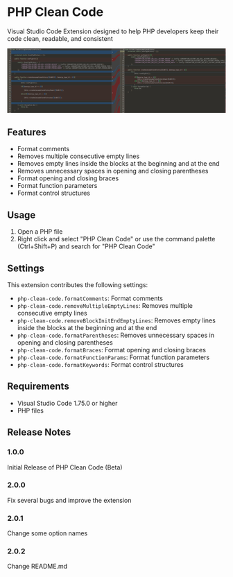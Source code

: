 # PHP Clean Code

Visual Studio Code Extension designed to help PHP developers keep their code clean, readable, and consistent

![Code](resources/code.png)

## Features

- Format comments
- Removes multiple consecutive empty lines
- Removes empty lines inside the blocks at the beginning and at the end
- Removes unnecessary spaces in opening and closing parentheses
- Format opening and closing braces
- Format function parameters
- Format control structures

## Usage

1. Open a PHP file
2. Right click and select "PHP Clean Code" or use the command palette (Ctrl+Shift+P) and search for "PHP Clean Code"

## Settings

This extension contributes the following settings:
* `php-clean-code.formatComments`: Format comments
* `php-clean-code.removeMultipleEmptyLines`: Removes multiple consecutive empty lines
* `php-clean-code.removeBlockInitEndEmptyLines`: Removes empty lines inside the blocks at the beginning and at the end
* `php-clean-code.formatParentheses`: Removes unnecessary spaces in opening and closing parentheses
* `php-clean-code.formatBraces`: Format opening and closing braces
* `php-clean-code.formatFunctionParams`: Format function parameters
* `php-clean-code.formatKeywords`: Format control structures

## Requirements

* Visual Studio Code 1.75.0 or higher
* PHP files

## Release Notes

### 1.0.0

Initial Release of PHP Clean Code (Beta)

### 2.0.0

Fix several bugs and improve the extension

### 2.0.1

Change some option names

### 2.0.2

Change README.md